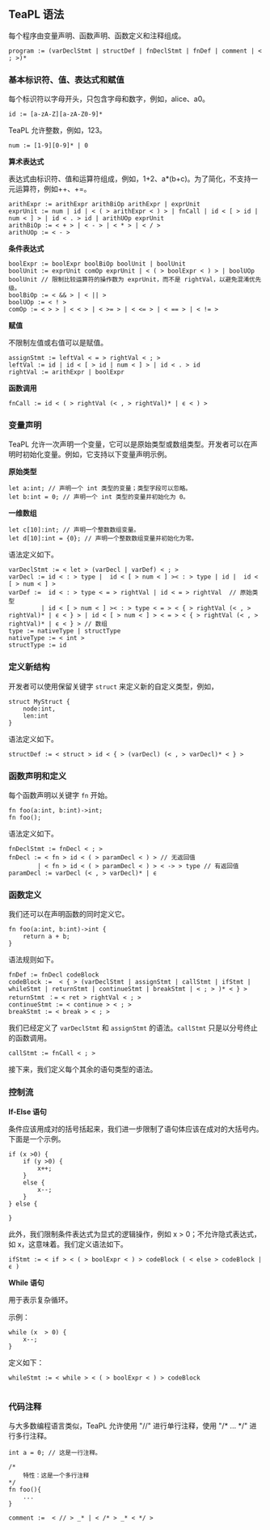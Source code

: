 ## TeaPL 语法

每个程序由变量声明、函数声明、函数定义和注释组成。

```
program := (varDeclStmt | structDef | fnDeclStmt | fnDef | comment | < ; >)*
```

### 基本标识符、值、表达式和赋值

每个标识符以字母开头，只包含字母和数字，例如，alice、a0。

```
id := [a-zA-Z][a-zA-Z0-9]*
```

TeaPL 允许整数，例如，123。

```
num := [1-9][0-9]* | 0
```

**算术表达式**

表达式由标识符、值和运算符组成，例如，1+2、a*(b+c)。为了简化，不支持一元运算符，例如++、+=。

```
arithExpr := arithExpr arithBiOp arithExpr | exprUnit
exprUnit := num | id | < ( > arithExpr < ) > | fnCall | id < [ > id | num < ] > | id < . > id | arithUOp exprUnit
arithBiOp := < + > | < - > | < * > | < / >
arithUOp := < - >
```

**条件表达式**

```
boolExpr := boolExpr boolBiOp boolUnit | boolUnit
boolUnit := exprUnit comOp exprUnit | < ( > boolExpr < ) > | boolUOp boolUnit // 限制比较运算符的操作数为 exprUnit，而不是 rightVal，以避免混淆优先级。
boolBiOp := < && > | < || >
boolUOp := < ! >
comOp := < > > | < < > | < >= > | < <= > | < == > | < != >
```

**赋值**

不限制左值或右值可以是赋值。

```
assignStmt := leftVal < = > rightVal < ; >
leftVal := id | id < [ > id | num < ] > | id < . > id
rightVal := arithExpr | boolExpr
```

**函数调用**

```
fnCall := id < ( > rightVal (< , > rightVal)* | ϵ < ) >
```

### 变量声明

TeaPL 允许一次声明一个变量，它可以是原始类型或数组类型。开发者可以在声明时初始化变量。例如，它支持以下变量声明示例。

**原始类型**

```
let a:int; // 声明一个 int 类型的变量；类型字段可以忽略。
let b:int = 0; // 声明一个 int 类型的变量并初始化为 0。
```

**一维数组**

```
let c[10]:int; // 声明一个整数数组变量。
let d[10]:int = {0}; // 声明一个整数数组变量并初始化为零。
```

语法定义如下。

```
varDeclStmt := < let > (varDecl | varDef) < ; >
varDecl := id < : > type |  id < [ > num < ] >< : > type | id |  id < [ > num < ] >
varDef :=  id < : > type < = > rightVal | id < = > rightVal  // 原始类型
         | id < [ > num < ] >< : > type < = > < { > rightVal (< , > rightVal)* | ϵ < } > | id < [ > num < ] > < = > < { > rightVal (< , > rightVal)* | ϵ < } > // 数组
type := nativeType | structType
nativeType := < int >
structType := id
```

### 定义新结构

开发者可以使用保留关键字 `struct` 来定义新的自定义类型，例如，

```
struct MyStruct {
    node:int,
    len:int
}
```

语法定义如下。

```
structDef := < struct > id < { > (varDecl) (< , > varDecl)* < } >
```

### 函数声明和定义

每个函数声明以关键字 `fn` 开始。

```
fn foo(a:int, b:int)->int;
fn foo();
```

语法定义如下。

```
fnDeclStmt := fnDecl < ; >
fnDecl := < fn > id < ( > paramDecl < ) > // 无返回值
        | < fn > id < ( > paramDecl < ) > < -> > type // 有返回值
paramDecl := varDecl (< , > varDecl)* | ϵ
```

### 函数定义

我们还可以在声明函数的同时定义它。

```
fn foo(a:int, b:int)->int {
    return a + b;
}
```

语法规则如下。

```
fnDef := fnDecl codeBlock
codeBlock :=  < { > (varDeclStmt | assignStmt | callStmt | ifStmt | whileStmt | returnStmt | continueStmt | breakStmt | < ; > )* < } >
returnStmt ：= < ret > rightVal < ; >
continueStmt := < continue > < ; >
breakStmt := < break > < ; >
```

我们已经定义了 `varDeclStmt` 和 `assignStmt` 的语法。`callStmt` 只是以分号终止的函数调用。

```
callStmt := fnCall < ; >
```

接下来，我们定义每个其余的语句类型的语法。

### 控制流

**If-Else 语句**

条件应该用成对的括号括起来，我们进一步限制了语句体应该在成对的大括号内。下面是一个示例。

```
if (x >0) {
    if (y >0) {
        x++;
    }
    else {
        x--;
    }
} else {

}
```

此外，我们限制条件表达式为显式的逻辑操作，例如 x > 0；不允许隐式表达式，如 x，这意味着。我们定义语法如下。

```
ifStmt := < if > < ( > boolExpr < ) > codeBlock ( < else > codeBlock | ϵ )
```

**While 语句**

用于表示复杂循环。

示例：

```
while (x  > 0) {
    x--;
}
```

定义如下：

```
whileStmt := < while > < ( > boolExpr < ) > codeBlock


```

### 代码注释

与大多数编程语言类似，TeaPL 允许使用 "//" 进行单行注释，使用 "/* ... */" 进行多行注释。

```
int a = 0; // 这是一行注释。

/*
    特性：这是一个多行注释
*/
fn foo(){
    ...
}
```

```
comment :=  < // > _* | < /* > _* < */ >
```
